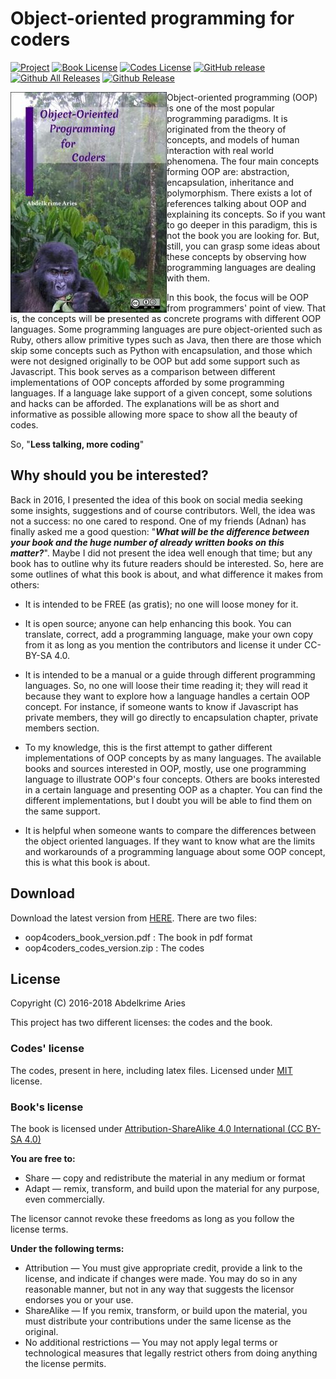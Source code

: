 # Object-oriented programming for coders

[![Project](https://img.shields.io/badge/Project-OOP4Coders_book-0014A8.svg?style=flat)](https://github.com/kariminf/oop4coders)
[![Book License](https://img.shields.io/badge/Book_license-CC--BY--SA_4.0-0014A8.svg?style=flat)](https://creativecommons.org/licenses/by-sa/4.0/)
[![Codes License](https://img.shields.io/badge/Codes_licence-MIT-0014A8.svg?style=flat)](https://opensource.org/licenses/MIT)
[![GitHub release](https://img.shields.io/github/release/kariminf/oop4coders.svg)](https://github.com/kariminf/oop4coders/releases)
[![Github All Releases](https://img.shields.io/github/downloads/kariminf/oop4coders/total.svg)](https://github.com/kariminf/oop4coders/releases)
[![Github Release](https://img.shields.io/github/downloads/kariminf/oop4coders/latest/total.svg)](https://github.com/kariminf/oop4coders/releases/latest)

<img align="left" src="img/book.jpeg">

Object-oriented programming (OOP) is one of the most popular programming paradigms.
It is originated from the theory of concepts, and models of human interaction with real world phenomena.
The four main concepts forming OOP are: abstraction, encapsulation, inheritance and polymorphism.
There exists a lot of references talking about OOP and explaining its concepts.
So if you want to go deeper in this paradigm, this is not the book you are looking for.
But, still, you can grasp some ideas about these concepts by observing how programming languages are dealing with them.


In this book, the focus will be OOP from programmers' point of view.
That is, the concepts will be presented as concrete programs with different OOP languages.
Some programming languages are pure object-oriented such as Ruby, others allow primitive types such as Java, then there are those which skip some concepts such as Python with encapsulation, and those which were not designed originally to be OOP but add some support such as Javascript.
This book serves as a comparison between different implementations of OOP concepts afforded by some programming languages.
If a language lake support of a given concept, some solutions and hacks can be afforded.
The explanations will be as short and informative as possible allowing more space to show all the beauty of codes.

So, "**Less talking, more coding**"

## Why should you be interested?

Back in 2016, I presented the idea of this book on social media seeking some insights, suggestions and of course contributors.
Well, the idea was not a success: no one cared to respond.
One of my friends (Adnan) has finally asked me a good question: "***What will be the difference between your book and the huge number of already written books on this matter?***".
Maybe I did not present the idea well enough that time; but any book has to outline why its future readers should be interested.
So, here are some outlines of what this book is about, and what difference it makes from others:

* It is intended to be FREE (as gratis); no one will loose money for it.

* It is open source; anyone can help enhancing this book.
You can translate, correct, add a programming language, make your own copy from it as long as you mention the contributors and license it under CC-BY-SA 4.0.

* It is intended to be a manual or a guide through different programming languages.
So, no one will loose their time reading it; they will read it because they want to explore how a language handles a certain OOP concept.
For instance, if someone wants to know if Javascript has private members, they will go directly to encapsulation chapter, private members section.

* To my knowledge, this is the first attempt to gather different implementations of OOP concepts by as many languages.
The available books and sources interested in OOP, mostly, use one programming language to illustrate OOP's four concepts.
Others are books interested in a certain language and presenting OOP as a chapter.
You can find the different implementations, but I doubt you will be able to find them on the same support.

* It is helpful when someone wants to compare the differences between the object oriented languages.
If they want to know what are the limits and workarounds of a programming language about some OOP concept, this is what this book is about.


## Download

Download the latest version from [HERE](https://github.com/kariminf/oop4coders/releases/latest).
There are two files:
* oop4coders_book_version.pdf : The book in pdf format
* oop4coders_codes_version.zip : The codes

## License

Copyright (C) 2016-2018  Abdelkrime Aries

This project has two different licenses: the codes and the book.

### Codes' license

The codes, present in here, including latex files.
Licensed under [MIT](https://opensource.org/licenses/MIT) license.

### Book's license

The book is licensed under
[Attribution-ShareAlike 4.0 International (CC BY-SA 4.0)](https://creativecommons.org/licenses/by-sa/4.0/)

**You are free to:**
* Share — copy and redistribute the material in any medium or format
* Adapt — remix, transform, and build upon the material for any purpose, even commercially.

The licensor cannot revoke these freedoms as long as you follow the license terms.

**Under the following terms:**
* Attribution — You must give appropriate credit, provide a link to the license, and indicate if changes were made. You may do so in any reasonable manner, but not in any way that suggests the licensor endorses you or your use.
* ShareAlike — If you remix, transform, or build upon the material, you must distribute your contributions under the same license as the original.
* No additional restrictions — You may not apply legal terms or technological measures that legally restrict others from doing anything the license permits.
